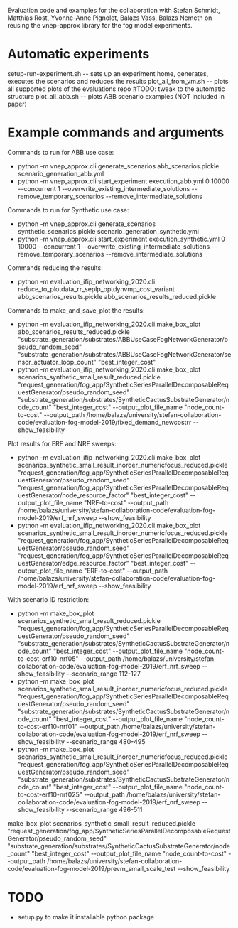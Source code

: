 Evaluation code and examples for the collaboration with Stefan Schmidt, Matthias Rost, Yvonne-Anne Pignolet, 
Balazs Vass, Balazs Nemeth on reusing the vnep-approx library for the fog model experiments.

# Automatic experiments

setup-run-experiment.sh -- sets up an experiment home, generates, executes the scenarios and reduces the results
plot_all_from_vm.sh -- plots all supported plots of the evaluations repo #TODO: tweak to the automatic structure
plot_all_abb.sh -- plots ABB scenario examples (NOT included in paper)

# Example commands and arguments

Commands to run for ABB use case:
- python -m vnep_approx.cli generate_scenarios abb_scenarios.pickle scenario_generation_abb.yml
- python -m vnep_approx.cli start_experiment execution_abb.yml 0 10000 --concurrent 1 --overwrite_existing_intermediate_solutions --remove_temporary_scenarios --remove_intermediate_solutions

Commands to run for Synthetic use case:
- python -m vnep_approx.cli generate_scenarios synthetic_scenarios.pickle scenario_generation_synthetic.yml
- python -m vnep_approx.cli start_experiment execution_synthetic.yml 0 10000 --concurrent 1 --overwrite_existing_intermediate_solutions --remove_temporary_scenarios --remove_intermediate_solutions

Commands reducing the results:
- python -m evaluation_ifip_networking_2020.cli reduce_to_plotdata_rr_seplp_optdynvmp_cost_variant abb_scenarios_results.pickle abb_scenarios_results_reduced.pickle

Commands to make_and_save_plot the results:
- python -m evaluation_ifip_networking_2020.cli make_box_plot abb_scenarios_results_reduced.pickle "substrate_generation/substrates/ABBUseCaseFogNetworkGenerator/pseudo_random_seed" "substrate_generation/substrates/ABBUseCaseFogNetworkGenerator/sensor_actuator_loop_count" "best_integer_cost"
- python -m evaluation_ifip_networking_2020.cli make_box_plot scenarios_synthetic_small_result_reduced.pickle "request_generation/fog_app/SyntheticSeriesParallelDecomposableRequestGenerator/pseudo_random_seed" "substrate_generation/substrates/SyntheticCactusSubstrateGenerator/node_count" "best_integer_cost" --output_plot_file_name "node_count-to-cost" --output_path /home/balazs/university/stefan-collaboration-code/evaluation-fog-model-2019/fixed_demand_newcostrr --show_feasibility

Plot results for ERF and NRF sweeps:
- python -m evaluation_ifip_networking_2020.cli make_box_plot scenarios_synthetic_small_result_inorder_numericfocus_reduced.pickle "request_generation/fog_app/SyntheticSeriesParallelDecomposableRequestGenerator/pseudo_random_seed" "request_generation/fog_app/SyntheticSeriesParallelDecomposableRequestGenerator/node_resource_factor" "best_integer_cost" --output_plot_file_name "NRF-to-cost" --output_path /home/balazs/university/stefan-collaboration-code/evaluation-fog-model-2019/erf_nrf_sweep --show_feasibility
- python -m evaluation_ifip_networking_2020.cli make_box_plot scenarios_synthetic_small_result_inorder_numericfocus_reduced.pickle "request_generation/fog_app/SyntheticSeriesParallelDecomposableRequestGenerator/pseudo_random_seed" "request_generation/fog_app/SyntheticSeriesParallelDecomposableRequestGenerator/edge_resource_factor" "best_integer_cost" --output_plot_file_name "ERF-to-cost" --output_path /home/balazs/university/stefan-collaboration-code/evaluation-fog-model-2019/erf_nrf_sweep --show_feasibility

With scenario ID restriction:
- python -m make_box_plot scenarios_synthetic_small_result_reduced.pickle "request_generation/fog_app/SyntheticSeriesParallelDecomposableRequestGenerator/pseudo_random_seed" "substrate_generation/substrates/SyntheticCactusSubstrateGenerator/node_count" "best_integer_cost" --output_plot_file_name "node_count-to-cost-erf10-nrf05" --output_path /home/balazs/university/stefan-collaboration-code/evaluation-fog-model-2019/erf_nrf_sweep --show_feasibility --scenario_range 112-127
- python -m make_box_plot scenarios_synthetic_small_result_inorder_numericfocus_reduced.pickle "request_generation/fog_app/SyntheticSeriesParallelDecomposableRequestGenerator/pseudo_random_seed" "substrate_generation/substrates/SyntheticCactusSubstrateGenerator/node_count" "best_integer_cost" --output_plot_file_name "node_count-to-cost-erf10-nrf01" --output_path /home/balazs/university/stefan-collaboration-code/evaluation-fog-model-2019/erf_nrf_sweep --show_feasibility --scenario_range 480-495
- python -m make_box_plot scenarios_synthetic_small_result_inorder_numericfocus_reduced.pickle "request_generation/fog_app/SyntheticSeriesParallelDecomposableRequestGenerator/pseudo_random_seed" "substrate_generation/substrates/SyntheticCactusSubstrateGenerator/node_count" "best_integer_cost" --output_plot_file_name "node_count-to-cost-erf10-nrf025" --output_path /home/balazs/university/stefan-collaboration-code/evaluation-fog-model-2019/erf_nrf_sweep --show_feasibility --scenario_range 496-511

make_box_plot scenarios_synthetic_small_result_reduced.pickle "request_generation/fog_app/SyntheticSeriesParallelDecomposableRequestGenerator/pseudo_random_seed" "substrate_generation/substrates/SyntheticCactusSubstrateGenerator/node_count" "best_integer_cost" --output_plot_file_name "node_count-to-cost" --output_path /home/balazs/university/stefan-collaboration-code/evaluation-fog-model-2019/prevm_small_scale_test --show_feasibility

# TODO
- setup.py to make it installable python package



